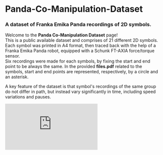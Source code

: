 # Panda-Co-Manipulation-Dataset
### A dataset of Franka Emika Panda recordings of 2D symbols.


Welcome to the **Panda Co-Manipulation Dataset** page! <br>
This is a public available dataset and comprises of 21 different 2D symbols. Each symbol was printed in A4 format, then traced back with the help of a Franka Emika Panda robot, equipped with a Schunk FT-AXIA force/torque sensor. <br>
Six recordings were made for each symbols, by fixing the start and end point to be always the same. In the provided __files.pdf__ related to the symbols, start and end points are represented, respectively, by a circle and an asterisk.


A key feature of the dataset is that symbol's recordings of the same group do not differ in path, but instead vary significantly in time, including speed variations and pauses.


![panda_comanipulation_ds_py.pdf](https://github.com/user-attachments/files/17349610/panda_comanipulation_ds_py.pdf)



